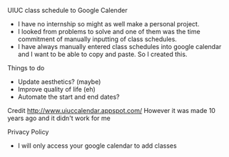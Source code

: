 UIUC class schedule to Google Calender
- I have no internship so might as well make a personal project.
- I looked from problems to solve and one of them was the time commitment of manually inputting of class schedules.
- I have always manually entered class schedules into google calendar and I want to be able to copy and paste.
So I created this.


Things to do

- Update aesthetics? (maybe)
- Improve quality of life (eh)
- Automate the start and end dates?


Credit
http://www.uiuccalendar.appspot.com/
However it was made 10 years ago and it didn't work for me

Privacy Policy
- I will only access your google calendar to add classes
